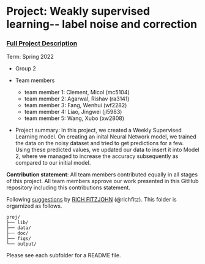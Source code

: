 # Project: Weakly supervised learning-- label noise and correction


### [Full Project Description](doc/project3_desc.md)

Term: Spring 2022

+ Group 2
+ Team members
	+ team member 1: Clement, Micol (mc5104)
	+ team member 2: Agarwal, Rishav (ra3141)
	+ team member 3: Fang, Wenhui (wf2282)
	+ team member 4: Liao, Jingwei (jl5983)
	+ team member 5: Wang, Xubo (xw2808)

+ Project summary: In this project, we created a Weekly Supervised Learning model. On creating an inital Neural Network model, we trained the data on the noisy dataset and tried to get predictions for a few. Using these predicted values, we updated our data to insert it into Model 2, where we managed to increase the accuracy subsequently as compared to our initial model.
	
**Contribution statement**: All team members contributed equally in all stages of this project. All team members approve our work presented in this GitHub repository including this contributions statement. 

Following [suggestions](http://nicercode.github.io/blog/2013-04-05-projects/) by [RICH FITZJOHN](http://nicercode.github.io/about/#Team) (@richfitz). This folder is orgarnized as follows.

```
proj/
├── lib/
├── data/
├── doc/
├── figs/
└── output/
```

Please see each subfolder for a README file.
